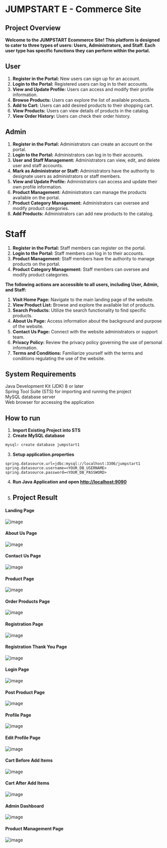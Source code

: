 # JUMPSTART E - Commerce Site

## Project Overview

**Welcome to the JUMPSTART Ecommerce Site! This platform is designed to cater to three types of users: Users, Administrators, and Staff. Each user type has specific functions they can perform within the portal.**

## User

1. **Register in the Portal:** New users can sign up for an account.
2. **Login to the Portal:** Registered users can log in to their accounts.
3. **View and Update Profile:** Users can access and modify their profile information.
4. **Browse Products:** Users can explore the list of available products.
5. **Add to Cart:** Users can add desired products to their shopping cart.
6. **View Products:** Users can view details of products in the catalog.
7. **View Order History:** Users can check their order history.

## Admin

1. **Register in the Portal:** Administrators can create an account on the portal.
2. **Login to the Portal:** Administrators can log in to their accounts.
3. **User and Staff Management:** Administrators can view, edit, and delete user and staff accounts.
4. **Mark as Administrator or Staff:** Administrators have the authority to designate users as administrators or staff members.
5. **View and Update Profile:** Administrators can access and update their own profile information.
6. **Product Management:** Administrators can manage the products available on the portal.
7. **Product Category Management:** Administrators can oversee and modify product categories.
8. **Add Products:** Administrators can add new products to the catalog.

# Staff

1. **Register in the Portal:** Staff members can register on the portal.
2. **Login to the Portal:** Staff members can log in to their accounts.
3. **Product Management:** Staff members have the authority to manage products on the portal.
4. **Product Category Management:** Staff members can oversee and modify product categories.

**The following actions are accessible to all users, including User, Admin, and Staff:**

1. **Visit Home Page:** Navigate to the main landing page of the website.
2. **View Product List:** Browse and explore the available list of products.
3. **Search Products:** Utilize the search functionality to find specific products.
4. **About Us Page:** Access information about the background and purpose of the website.
5. **Contact Us Page:** Connect with the website administrators or support team.
6. **Privacy Policy:** Review the privacy policy governing the use of personal information.
7. **Terms and Conditions:** Familiarize yourself with the terms and conditions regulating the use of the website.

## System Requirements

Java Development Kit (JDK) 8 or later <br>
Spring Tool Suite (STS) for importing and running the project <br>
MySQL database server <br>
Web browser for accessing the application

## How to run
1. **Import Existing Project into STS**
2. **Create MySQL database**

```bash
mysql> create database jumpstart1
```

3. **Setup application.properties**

```properties
spring.datasource.url=jdbc:mysql://localhost:3306/jumpstart1
spring.datasource.username=<YOUR_DB_USERNAME>
spring.datasource.password=<YOUR_DB_PASSWORD>
```
4. **Run Java Application and open [http://localhost:9090](http://localhost:9090)**

5. ## Project Result

#### Landing Page
![image](https://github.com/Nilupulie-Hewagamage/Jumpstart/assets/137420146/6e32e2b9-e539-4610-a438-2903c65736b3)

#### About Us Page
![image](https://github.com/Nilupulie-Hewagamage/Jumpstart/assets/137420146/bd2ddcff-ae69-4472-9e2d-416b2c9d9702)

#### Contact Us Page
![image](https://github.com/Nilupulie-Hewagamage/Jumpstart/assets/137420146/249e7228-03dd-41a6-84b7-87528fd64e80)

#### Product Page
![image](https://github.com/Nilupulie-Hewagamage/Jumpstart/assets/137420146/6f08c1c6-ecd0-4076-82e3-d18163455304)

#### Order Products Page
![image](https://github.com/Nilupulie-Hewagamage/Jumpstart/assets/137420146/b94a5114-af83-4dcb-a961-681c474e1344)

#### Registration Page
![image](https://github.com/Nilupulie-Hewagamage/Jumpstart/assets/137420146/3d8dc7d8-d2eb-4782-9e86-896b350ee14c)

#### Registration Thank You Page
![image](https://github.com/Nilupulie-Hewagamage/Jumpstart/assets/137420146/106215b8-eda7-4ba1-8249-f249eecce0ca)

#### Login Page
![image](https://github.com/Nilupulie-Hewagamage/Jumpstart/assets/137420146/4fa2f319-b16f-4dc0-a339-b0a494ffb95e)

#### Post Product Page
![image](https://github.com/Nilupulie-Hewagamage/Jumpstart/assets/137420146/c5e98ab9-00e7-4641-a2c5-3d5150e24d45)

#### Profile Page
![image](https://github.com/Nilupulie-Hewagamage/Jumpstart/assets/137420146/473a68e9-55c2-416d-a140-e74244b0713d)

#### Edit Profile Page
![image](https://github.com/Nilupulie-Hewagamage/Jumpstart/assets/137420146/f77d908c-d76a-4762-b173-6a18e6c0beac)

#### Cart Before Add Items
![image](https://github.com/Nilupulie-Hewagamage/Jumpstart/assets/137420146/23bd7b64-74db-4acc-9e8f-5188ed270de3)

#### Cart After Add Items
![image](https://github.com/Nilupulie-Hewagamage/Jumpstart/assets/137420146/ee156f7b-f97b-4e6e-a3a3-80253d0a0ae1)

#### Admin Dashboard
![image](https://github.com/Nilupulie-Hewagamage/Jumpstart/assets/137420146/a8f5bb8e-a273-4fd9-b954-fae23deb86ec)

#### Product Management Page
![image](https://github.com/Nilupulie-Hewagamage/Jumpstart/assets/137420146/99b42657-1a1c-4ef6-96f1-b749f6beae89)










